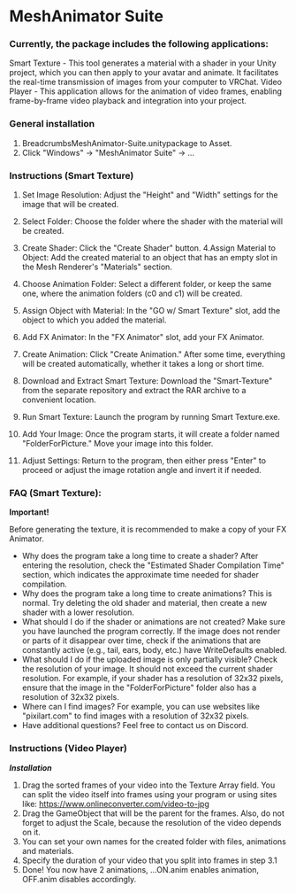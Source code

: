 # MeshAnimator Suite
### Currently, the package includes the following applications:
Smart Texture - This tool generates a material with a shader in your Unity project, which you can then apply to your avatar and animate. It facilitates the real-time transmission of images from your computer to VRChat.
Video Player - This application allows for the animation of video frames, enabling frame-by-frame video playback and integration into your project.

### General installation ### 

1. BreadcrumbsMeshAnimator-Suite.unitypackage to Asset.
2. Click "Windows" -> "MeshAnimator Suite" -> ...

### Instructions (Smart Texture) ###

1. Set Image Resolution:
Adjust the "Height" and "Width" settings for the image that will be created.
2. Select Folder:
Choose the folder where the shader with the material will be created.
3. Create Shader:
Click the "Create Shader" button.
4.Assign Material to Object:
Add the created material to an object that has an empty slot in the Mesh Renderer's "Materials" section.
5. Choose Animation Folder:
Select a different folder, or keep the same one, where the animation folders (c0 and c1) will be created.
6. Assign Object with Material:
In the "GO w/ Smart Texture" slot, add the object to which you added the material.
7. Add FX Animator:
In the "FX Animator" slot, add your FX Animator.
8. Create Animation:
Click "Create Animation." After some time, everything will be created automatically, whether it takes a long or short time.

9. Download and Extract Smart Texture:
Download the "Smart-Texture" from the separate repository and extract the RAR archive to a convenient location.
10. Run Smart Texture:
Launch the program by running Smart Texture.exe.
11. Add Your Image:
Once the program starts, it will create a folder named "FolderForPicture." Move your image into this folder.
12. Adjust Settings:
Return to the program, then either press "Enter" to proceed or adjust the image rotation angle and invert it if needed.

### FAQ (Smart Texture): ###

**Important!**

Before generating the texture, it is recommended to make a copy of your FX Animator.

- Why does the program take a long time to create a shader?
After entering the resolution, check the "Estimated Shader Compilation Time" section, which indicates the approximate time needed for shader compilation.
- Why does the program take a long time to create animations?
This is normal. Try deleting the old shader and material, then create a new shader with a lower resolution.
- What should I do if the shader or animations are not created?
Make sure you have launched the program correctly. If the image does not render or parts of it disappear over time, check if the animations that are constantly active (e.g., tail, ears, body, etc.) have WriteDefaults enabled.
- What should I do if the uploaded image is only partially visible?
Check the resolution of your image. It should not exceed the current shader resolution. For example, if your shader has a resolution of 32x32 pixels, ensure that the image in the "FolderForPicture" folder also has a resolution of 32x32 pixels.
- Where can I find images?
For example, you can use websites like "pixilart.com" to find images with a resolution of 32x32 pixels.
- Have additional questions?
Feel free to contact us on Discord.

### Instructions (Video Player) ###

***Installation*** 

1. Drag the sorted frames of your video into the Texture Array field. You can split the video itself into frames using your program or using sites like: https://www.onlineconverter.com/video-to-jpg
2. Drag the GameObject that will be the parent for the frames. Also, do not forget to adjust the Scale, because the resolution of the video depends on it.
3. You can set your own names for the created folder with files, animations and materials.
4. Specify the duration of your video that you split into frames in step 3.1
5. Done! You now have 2 animations, ...ON.anim enables animation, OFF.anim disables accordingly.

